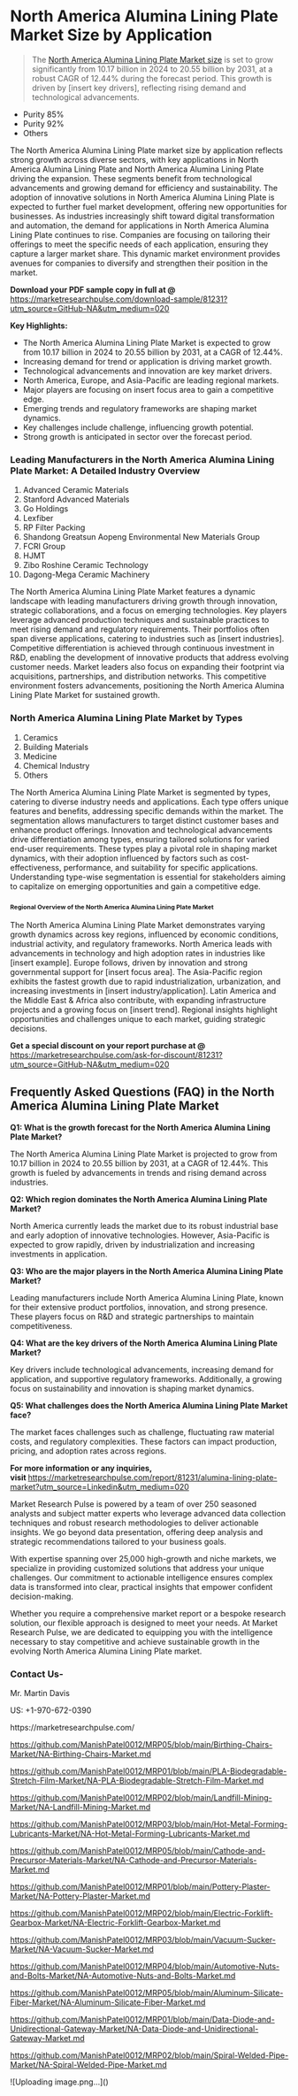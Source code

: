 <h1>North America Alumina Lining Plate Market&nbsp;Size by Application</h1><blockquote><p>The <a href="https://marketresearchpulse.com/download-sample/81231?utm_source=GitHub-NA&amp;utm_medium=020">North America Alumina Lining Plate Market size</a> is set to grow significantly from 10.17 billion in 2024 to 20.55 billion by 2031, at a robust CAGR of 12.44% during the forecast period. This growth is driven by [insert key drivers], reflecting rising demand and technological advancements.</p></blockquote><ul><li>Purity 85%<li> Purity 92%<li> Others</li></ul><p>The North America Alumina Lining Plate market size by application reflects strong growth across diverse sectors, with key applications in North America Alumina Lining Plate and North America Alumina Lining Plate driving the expansion. These segments benefit from technological advancements and growing demand for efficiency and sustainability. The adoption of innovative solutions in North America Alumina Lining Plate is expected to further fuel market development, offering new opportunities for businesses. As industries increasingly shift toward digital transformation and automation, the demand for applications in North America Alumina Lining Plate continues to rise. Companies are focusing on tailoring their offerings to meet the specific needs of each application, ensuring they capture a larger market share. This dynamic market environment provides avenues for companies to diversify and strengthen their position in the market.</p><p><strong>Download your PDF sample copy in full at @ </strong><a href="https://marketresearchpulse.com/download-sample/81231?utm_source=GitHub-NA&amp;utm_medium=020">https://marketresearchpulse.com/download-sample/81231?utm_source=GitHub-NA&amp;utm_medium=020</a></p><p><strong>Key Highlights: </strong></p><ul><li>The North America Alumina Lining Plate Market is expected to grow from 10.17 billion in 2024 to 20.55 billion by 2031, at a CAGR of 12.44%.</li><li>Increasing demand for trend or application is driving market growth.</li><li>Technological advancements and innovation are key market drivers.</li><li>North America, Europe, and Asia-Pacific are leading regional markets.</li><li>Major players are focusing on insert focus area to gain a competitive edge.</li><li>Emerging trends and regulatory frameworks are shaping market dynamics.</li><li>Key challenges include challenge, influencing growth potential.</li><li>Strong growth is anticipated in sector over the forecast period.</li></ul><h3>Leading Manufacturers in the North America Alumina Lining Plate Market: A Detailed Industry Overview</h3><ol><li>Advanced Ceramic Materials</li><li>Stanford Advanced Materials</li><li>Go Holdings</li><li>Lexfiber</li><li>RP Filter Packing</li><li>Shandong Greatsun Aopeng Environmental New Materials Group</li><li>FCRI Group</li><li>HJMT</li><li>Zibo Roshine Ceramic Technology</li><li>Dagong-Mega Ceramic Machinery</li></ol><div class="flex max-w-full flex-col flex-grow"><div class="min-h-8 text-message flex w-full flex-col items-end gap-2 whitespace-normal break-words [.text-message+&amp;]:mt-5" dir="auto" data-message-author-role="assistant" data-message-id="fd8432e4-4910-450d-b182-61b7bfb0a01f" data-message-model-slug="gpt-4o"><div class="flex w-full flex-col gap-1 empty:hidden first:pt-[3px]"><div class="markdown prose w-full break-words dark:prose-invert light"><p>The North America Alumina Lining Plate Market features a dynamic landscape with leading manufacturers driving growth through innovation, strategic collaborations, and a focus on emerging technologies. Key players leverage advanced production techniques and sustainable practices to meet rising demand and regulatory requirements. Their portfolios often span diverse applications, catering to industries such as [insert industries]. Competitive differentiation is achieved through continuous investment in R&amp;D, enabling the development of innovative products that address evolving customer needs. Market leaders also focus on expanding their footprint via acquisitions, partnerships, and distribution networks. This competitive environment fosters advancements, positioning the North America Alumina Lining Plate Market for sustained growth.</p></div></div></div></div><h3>North America Alumina Lining Plate Market by Types</h3><ol><li>Ceramics<li> Building Materials<li> Medicine<li> Chemical Industry<li> Others</li></ol><div class="flex max-w-full flex-col flex-grow"><div class="min-h-8 text-message flex w-full flex-col items-end gap-2 whitespace-normal break-words [.text-message+&amp;]:mt-5" dir="auto" data-message-author-role="assistant" data-message-id="084470be-0bb7-4664-bddf-5156b4f41249" data-message-model-slug="gpt-4o-mini"><div class="flex w-full flex-col gap-1 empty:hidden first:pt-[3px]"><div class="markdown prose w-full break-words dark:prose-invert light"><p>The North America Alumina Lining Plate Market is segmented by types, catering to diverse industry needs and applications. Each type offers unique features and benefits, addressing specific demands within the market. The segmentation allows manufacturers to target distinct customer bases and enhance product offerings. Innovation and technological advancements drive differentiation among types, ensuring tailored solutions for varied end-user requirements. These types play a pivotal role in shaping market dynamics, with their adoption influenced by factors such as cost-effectiveness, performance, and suitability for specific applications. Understanding type-wise segmentation is essential for stakeholders aiming to capitalize on emerging opportunities and gain a competitive edge.</p></div></div></div></div><h3><span style="font-size: 11px;">Regional Overview of the North America Alumina Lining Plate Market</span></h3><div class="flex max-w-full flex-col flex-grow"><div class="min-h-8 text-message flex w-full flex-col items-end gap-2 whitespace-normal break-words [.text-message+&amp;]:mt-5" dir="auto" data-message-author-role="assistant" data-message-id="e9038762-ce64-4e30-91c9-9bd413514231" data-message-model-slug="gpt-4o-mini"><div class="flex w-full flex-col gap-1 empty:hidden first:pt-[3px]"><div class="markdown prose w-full break-words dark:prose-invert light"><p>The North America Alumina Lining Plate Market demonstrates varying growth dynamics across key regions, influenced by economic conditions, industrial activity, and regulatory frameworks. North America leads with advancements in technology and high adoption rates in industries like [insert example]. Europe follows, driven by innovation and strong governmental support for [insert focus area]. The Asia-Pacific region exhibits the fastest growth due to rapid industrialization, urbanization, and increasing investments in [insert industry/application]. Latin America and the Middle East &amp; Africa also contribute, with expanding infrastructure projects and a growing focus on [insert trend]. Regional insights highlight opportunities and challenges unique to each market, guiding strategic decisions.</p></div></div></div></div><p><strong>Get a special discount on your report purchase at @ </strong><a href="https://marketresearchpulse.com/ask-for-discount/81231?utm_source=GitHub-NA&amp;utm_medium=020">https://marketresearchpulse.com/ask-for-discount/81231?utm_source=GitHub-NA&amp;utm_medium=020</a></p><h2>Frequently Asked Questions (FAQ) in the North America Alumina Lining Plate Market</h2><p><strong>Q1: What is the growth forecast for the North America Alumina Lining Plate Market?</strong></p><p>The North America Alumina Lining Plate Market is projected to grow from 10.17 billion in 2024 to 20.55 billion by 2031, at a CAGR of 12.44%. This growth is fueled by advancements in trends and rising demand across industries.</p><p><strong>Q2: Which region dominates the North America Alumina Lining Plate Market?</strong></p><p>North America currently leads the market due to its robust industrial base and early adoption of innovative technologies. However, Asia-Pacific is expected to grow rapidly, driven by industrialization and increasing investments in application.</p><p><strong>Q3: Who are the major players in the North America Alumina Lining Plate Market?</strong></p><p>Leading manufacturers include North America Alumina Lining Plate, known for their extensive product portfolios, innovation, and strong presence. These players focus on R&amp;D and strategic partnerships to maintain competitiveness.</p><p><strong>Q4: What are the key drivers of the North America Alumina Lining Plate Market?</strong></p><p>Key drivers include technological advancements, increasing demand for application, and supportive regulatory frameworks. Additionally, a growing focus on sustainability and innovation is shaping market dynamics.</p><p><strong>Q5: What challenges does the North America Alumina Lining Plate Market face?</strong></p><p>The market faces challenges such as challenge, fluctuating raw material costs, and regulatory complexities. These factors can impact production, pricing, and adoption rates across regions.</p><p><strong>For more information or any inquiries, visit&nbsp;</strong><a href="https://marketresearchpulse.com/report/81231/alumina-lining-plate-market?utm_source=Linkedin&utm_medium=020">https://marketresearchpulse.com/report/81231/alumina-lining-plate-market?utm_source=Linkedin&utm_medium=020</a></p><p>Market Research Pulse is powered by a team of over 250 seasoned analysts and subject matter experts who leverage advanced data collection techniques and robust research methodologies to deliver actionable insights. We go beyond data presentation, offering deep analysis and strategic recommendations tailored to your business goals.</p><p>With expertise spanning over 25,000 high-growth and niche markets, we specialize in providing customized solutions that address your unique challenges. Our commitment to actionable intelligence ensures complex data is transformed into clear, practical insights that empower confident decision-making.</p><p>Whether you require a comprehensive market report or a bespoke research solution, our flexible approach is designed to meet your needs. At Market Research Pulse, we are dedicated to equipping you with the intelligence necessary to stay competitive and achieve sustainable growth in the evolving North America Alumina Lining Plate market.</p><h3><strong>Contact Us-</strong></h3><p>Mr. Martin Davis</p><p>US: +1-970-672-0390</p><p>https://marketresearchpulse.com/</p><p><a href="https://github.com/ManishPatel0012/MRP05/blob/main/Birthing-Chairs-Market/NA-Birthing-Chairs-Market.md">https://github.com/ManishPatel0012/MRP05/blob/main/Birthing-Chairs-Market/NA-Birthing-Chairs-Market.md</a></p><p><a href="https://github.com/ManishPatel0012/MRP01/blob/main/PLA-Biodegradable-Stretch-Film-Market/NA-PLA-Biodegradable-Stretch-Film-Market.md">https://github.com/ManishPatel0012/MRP01/blob/main/PLA-Biodegradable-Stretch-Film-Market/NA-PLA-Biodegradable-Stretch-Film-Market.md</a></p><p><a href="https://github.com/ManishPatel0012/MRP02/blob/main/Landfill-Mining-Market/NA-Landfill-Mining-Market.md">https://github.com/ManishPatel0012/MRP02/blob/main/Landfill-Mining-Market/NA-Landfill-Mining-Market.md</a></p><p><a href="https://github.com/ManishPatel0012/MRP03/blob/main/Hot-Metal-Forming-Lubricants-Market/NA-Hot-Metal-Forming-Lubricants-Market.md">https://github.com/ManishPatel0012/MRP03/blob/main/Hot-Metal-Forming-Lubricants-Market/NA-Hot-Metal-Forming-Lubricants-Market.md</a></p><p><a href="https://github.com/ManishPatel0012/MRP05/blob/main/Cathode-and-Precursor-Materials-Market/NA-Cathode-and-Precursor-Materials-Market.md">https://github.com/ManishPatel0012/MRP05/blob/main/Cathode-and-Precursor-Materials-Market/NA-Cathode-and-Precursor-Materials-Market.md</a></p><p><a href="https://github.com/ManishPatel0012/MRP01/blob/main/Pottery-Plaster-Market/NA-Pottery-Plaster-Market.md">https://github.com/ManishPatel0012/MRP01/blob/main/Pottery-Plaster-Market/NA-Pottery-Plaster-Market.md</a></p><p><a href="https://github.com/ManishPatel0012/MRP02/blob/main/Electric-Forklift-Gearbox-Market/NA-Electric-Forklift-Gearbox-Market.md">https://github.com/ManishPatel0012/MRP02/blob/main/Electric-Forklift-Gearbox-Market/NA-Electric-Forklift-Gearbox-Market.md</a></p><p><a href="https://github.com/ManishPatel0012/MRP03/blob/main/Vacuum-Sucker-Market/NA-Vacuum-Sucker-Market.md">https://github.com/ManishPatel0012/MRP03/blob/main/Vacuum-Sucker-Market/NA-Vacuum-Sucker-Market.md</a></p><p><a href="https://github.com/ManishPatel0012/MRP04/blob/main/Automotive-Nuts-and-Bolts-Market/NA-Automotive-Nuts-and-Bolts-Market.md">https://github.com/ManishPatel0012/MRP04/blob/main/Automotive-Nuts-and-Bolts-Market/NA-Automotive-Nuts-and-Bolts-Market.md</a></p><p><a href="https://github.com/ManishPatel0012/MRP05/blob/main/Aluminum-Silicate-Fiber-Market/NA-Aluminum-Silicate-Fiber-Market.md">https://github.com/ManishPatel0012/MRP05/blob/main/Aluminum-Silicate-Fiber-Market/NA-Aluminum-Silicate-Fiber-Market.md</a></p><p><a href="https://github.com/ManishPatel0012/MRP01/blob/main/Data-Diode-and-Unidirectional-Gateway-Market/NA-Data-Diode-and-Unidirectional-Gateway-Market.md">https://github.com/ManishPatel0012/MRP01/blob/main/Data-Diode-and-Unidirectional-Gateway-Market/NA-Data-Diode-and-Unidirectional-Gateway-Market.md</a></p><p><a href="https://github.com/ManishPatel0012/MRP02/blob/main/Spiral-Welded-Pipe-Market/NA-Spiral-Welded-Pipe-Market.md">https://github.com/ManishPatel0012/MRP02/blob/main/Spiral-Welded-Pipe-Market/NA-Spiral-Welded-Pipe-Market.md</a></p>
![Uploading image.png…]()
